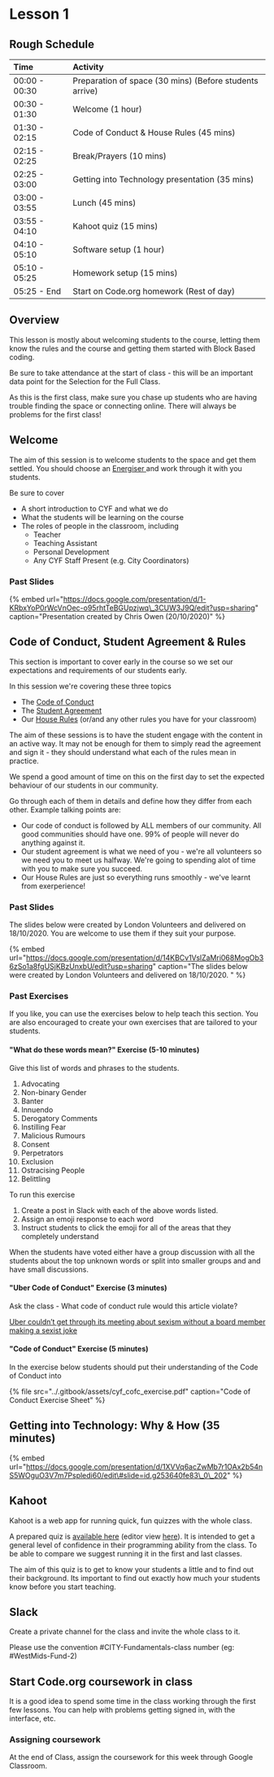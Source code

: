 # Lesson 1

## Rough Schedule

| Time | Activity |
| :--- | :--- |
| 00:00 - 00:30 | Preparation of space \(30 mins\) \(Before students arrive\) |
| 00:30 - 01:30 | Welcome \(1 hour\) |
| 01:30 - 02:15 | Code of Conduct & House Rules \(45 mins\) |
| 02:15 - 02:25 | Break/Prayers \(10 mins\) |
| 02:25 - 03:00 | Getting into Technology presentation \(35 mins\) |
| 03:00 - 03:55 | Lunch \(45 mins\) |
| 03:55 - 04:10 | Kahoot quiz \(15 mins\) |
| 04:10 - 05:10 | Software setup \(1 hour\) |
| 05:10 - 05:25 | Homework setup \(15 mins\) |
| 05:25 - End | Start on Code.org homework \(Rest of day\) |

## Overview

This lesson is mostly about welcoming students to the course, letting them know the rules and the course and getting them started with Block Based coding.

Be sure to take attendance at the start of class - this will be an important data point for the Selection for the Full Class.

As this is the first class, make sure you chase up students who are having trouble finding the space or connecting online. There will always be problems for the first class!

## Welcome

The aim of this session is to welcome students to the space and get them settled. You should choose an [Energiser ](energisers.md)and work through it with you students. 

Be sure to cover

* A short introduction to CYF and what we do
* What the students will be learning on the course
* The roles of people in the classroom, including
  * Teacher
  * Teaching Assistant
  * Personal Development
  * Any CYF Staff Present \(e.g. City Coordinators\)

### Past Slides

{% embed url="https://docs.google.com/presentation/d/1-KRbxYoP0rWcVnOec-o95rhtTeBGUpzjwq\_3CUW3J9Q/edit?usp=sharing" caption="Presentation created by Chris Owen \(20/10/2020\)" %}

## Code of Conduct, Student Agreement & Rules

This section is important to cover early in the course so we set our expectations and requirements of our students early.

In this session we're covering these three topics

* The [Code of Conduct](https://codeyourfuture.io/about/code-of-conduct/)
* The [Student Agreement](https://docs.codeyourfuture.io/organisation/agreements-and-rules/student-agreement)
* Our [House Rules](https://docs.codeyourfuture.io/organisation/agreements-and-rules/house-rules) \(or/and any other rules you have for your classroom\)

The aim of these sessions is to have the student engage with the content in an active way. It may not be enough for them to simply read the agreement and sign it - they should understand what each of the rules mean in practice. 

We spend a good amount of time on this on the first day to set the expected behaviour of our students in our community. 

Go through each of them in details and define how they differ from each other. Example talking points are: 

* Our code of conduct is followed by ALL members of our community. All good communities should have one. 99% of people will never do anything against it.
* Our student agreement is what we need of you - we're all volunteers so we need you to meet us halfway. We're going to spending alot of time with you to make sure you succeed. 
* Our House Rules are just so everything runs smoothly - we've learnt from exerperience!

### Past Slides

The slides below were created by London Volunteers and delivered on 18/10/2020. You are welcome to use them if they suit your purpose.

{% embed url="https://docs.google.com/presentation/d/14KBCv1VslZaMri068MogOb36zSo1a8fgUSjKBzUnxbU/edit?usp=sharing" caption="The slides below were created by London Volunteers and delivered on 18/10/2020. " %}

### Past Exercises

If you like, you can use the exercises below to help teach this section. You are also encouraged to create your own exercises that are tailored to your students.

#### "What do these words mean?" Exercise \(5-10 minutes\)

Give this list of words and phrases to the students. 

1. Advocating
2. Non-binary Gender
3. Banter
4. Innuendo
5. Derogatory Comments
6. Instilling Fear
7. Malicious Rumours
8. Consent
9. Perpetrators
10. Exclusion
11. Ostracising People
12. Belittling

To run this exercise

1. Create a post in Slack with each of the above words listed. 
2. Assign an emoji response to each word
3. Instruct students to click the emoji for all of the areas that they completely understand

When the students have voted either have a group discussion with all the students about the top unknown words or split into smaller groups and and have small discussions. 

#### "Uber Code of Conduct" Exercise \(3 minutes\)

Ask the class - What code of conduct rule would this article violate?

[Uber couldn’t get through its meeting about sexism without a board member making a sexist joke](https://www.theverge.com/2017/6/13/15795610/uber-sexist-joke-board-member-david-bonderman-arianna-huffington)

#### "Code of Conduct" Exercise \(5 minutes\)

In the exercise below students should put their understanding of the Code of Conduct into 

{% file src="../.gitbook/assets/cyf\_cofc\_exercise.pdf" caption="Code of Conduct Exercise Sheet" %}

## Getting into Technology: Why & How \(35 minutes\) <a id="getting-into-technology-why-and-how-35-minutes"></a>

{% embed url="https://docs.google.com/presentation/d/1XVVq6acZwMb7r1OAx2b54nS5WOguO3V7m7Pspledi60/edit\#slide=id.g253640fe83\_0\_202" %}



## Kahoot

Kahoot is a web app for running quick, fun quizzes with the whole class.

A prepared quiz is [available here](https://play.kahoot.it/v2/?quizId=62bd599b-af55-41c3-b335-c28c9060c023) \(editor view [here](https://create.kahoot.it/details/62bd599b-af55-41c3-b335-c28c9060c023)\). It is intended to get a general level of confidence in their programming ability from the class. To be able to compare we suggest running it in the first and last classes.

The aim of this quiz is to get to know your students a little and to find out their background. Its important to find out exactly how much your students know before you start teaching. 



## Slack

Create a private channel for the class and invite the whole class to it.

Please use the convention \#CITY-Fundamentals-class number \(eg: \#WestMids-Fund-2\)

## Start Code.org coursework in class

It is a good idea to spend some time in the class working through the first few lessons. You can help with problems getting signed in, with the interface, etc.

### Assigning coursework

At the end of Class, assign the coursework for this week through Google Classroom.

